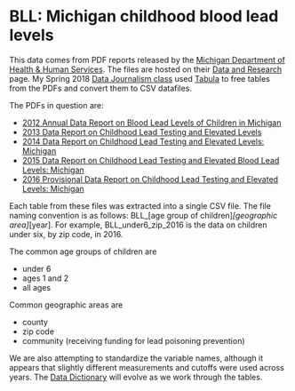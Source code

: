 # BLL: Michigan  childhood blood lead levels

This data comes from PDF reports released by the [Michigan Department of Health & Human Services](http://www.michigan.gov/mdhhs/). The files are hosted on their [Data and Research](http://www.michigan.gov/lead/0,5417,7-310-66221_66223---,00.html) page. My Spring 2018 [Data Journalism class](http://www.science.smith.edu/~amcnamara/sds236/) used [Tabula](http://tabula.technology/) to free tables from the PDFs and convert them to CSV datafiles. 

The PDFs in question are:

- [2012 Annual Data Report on Blood Lead Levels of Children in Michigan](http://www.michigan.gov/documents/mdch/2012AnnualDataReportOnBloodLeadLevels_419508_7.pdf)
- [2013 Data Report on Childhood Lead Testing and Elevated Levels](http://www.michigan.gov/documents/mdhhs/2013_Child_Lead_Testing_and_Elevated_Levels_Report_515288_7.pdf)
- [2014 Data Report on Childhood Lead Testing and Elevated Levels: Michigan](http://www.michigan.gov/documents/mdhhs/2014_Child_Lead_Testing_and_Elevated_Levels_Report_515233_7.pdf)
- [2015 Data Report on Childhood Lead Testing and Elevated Blood Lead Levels: Michigan](http://www.michigan.gov/documents/lead/2015_annual_report_2_7_17_551735_7.pdf)
- [2016 Provisional Data Report on Childhood Lead Testing and Elevated Levels: Michigan](http://www.michigan.gov/documents/lead/MI-CLPPP_2016_Provisional_Report_603438_7.pdf)

Each table from these files was extracted into a single CSV file. The file naming convention is as follows: BLL_[age group of children]_[geographic area]_[year]. For example, BLL_under6_zip_2016 is the data on children under six, by zip code, in 2016. 

The common age groups of children are

- under 6
- ages 1 and 2
- all ages

Common geographic areas are

- county
- zip code
- community (receiving funding for lead poisoning prevention)

We are also attempting to standardize the variable names, although it appears that slightly different measurements and cutoffs were used across years. The [Data Dictionary](BLL_datadictionary.csv) will evolve as we work through the tables. 



